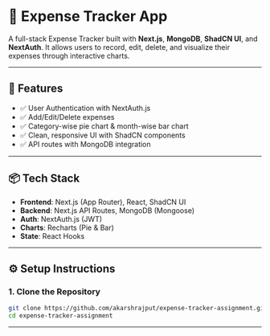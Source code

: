 # 💸 Expense Tracker App

A full-stack Expense Tracker built with **Next.js**, **MongoDB**, **ShadCN UI**, and **NextAuth**. It allows users to record, edit, delete, and visualize their expenses through interactive charts.

---

## 🚀 Features

- ✅ User Authentication with NextAuth.js
- ✅ Add/Edit/Delete expenses
- ✅ Category-wise pie chart & month-wise bar chart
- ✅ Clean, responsive UI with ShadCN components
- ✅ API routes with MongoDB integration

---

## 📦 Tech Stack

- **Frontend**: Next.js (App Router), React, ShadCN UI
- **Backend**: Next.js API Routes, MongoDB (Mongoose)
- **Auth**: NextAuth.js (JWT)
- **Charts**: Recharts (Pie & Bar)
- **State**: React Hooks

---

## ⚙️ Setup Instructions

### 1. Clone the Repository

```bash
git clone https://github.com/akarshrajput/expense-tracker-assignment.git
cd expense-tracker-assignment
```

---
